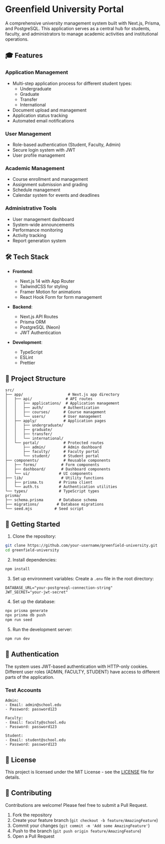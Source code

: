 # Greenfield University Portal

A comprehensive university management system built with Next.js, Prisma, and PostgreSQL. This application serves as a central hub for students, faculty, and administrators to manage academic activities and institutional operations.

## 🎓 Features

### Application Management
- Multi-step application process for different student types:
  - Undergraduate
  - Graduate
  - Transfer
  - International
- Document upload and management
- Application status tracking
- Automated email notifications

### User Management
- Role-based authentication (Student, Faculty, Admin)
- Secure login system with JWT
- User profile management

### Academic Management
- Course enrollment and management
- Assignment submission and grading
- Schedule management
- Calendar system for events and deadlines

### Administrative Tools
- User management dashboard
- System-wide announcements
- Performance monitoring
- Activity tracking
- Report generation system

## 🛠 Tech Stack

- **Frontend**: 
  - Next.js 14 with App Router
  - TailwindCSS for styling
  - Framer Motion for animations
  - React Hook Form for form management

- **Backend**: 
  - Next.js API Routes
  - Prisma ORM
  - PostgreSQL (Neon)
  - JWT Authentication

- **Development**:
  - TypeScript
  - ESLint
  - Prettier

## 📁 Project Structure

```
src/
├── app/                    # Next.js app directory
│   ├── api/               # API routes
│   │   ├── applications/  # Application management
│   │   ├── auth/         # Authentication
│   │   ├── courses/      # Course management
│   │   └── users/        # User management
│   ├── apply/            # Application pages
│   │   ├── undergraduate/
│   │   ├── graduate/
│   │   ├── transfer/
│   │   └── international/
│   └── portal/           # Protected routes
│       ├── admin/        # Admin dashboard
│       ├── faculty/      # Faculty portal
│       └── student/      # Student portal
├── components/           # Reusable components
│   ├── forms/           # Form components
│   ├── dashboard/       # Dashboard components
│   └── ui/             # UI components
├── lib/                 # Utility functions
│   ├── prisma.ts       # Prisma client
│   └── auth.ts         # Authentication utilities
└── types/              # TypeScript types
prisma/
├── schema.prisma       # Database schema
├── migrations/        # Database migrations
└── seed.mjs          # Seed script
```

## 🚀 Getting Started

1. Clone the repository:
```bash
git clone https://github.com/your-username/greenfield-university.git
cd greenfield-university
```

2. Install dependencies:
```bash
npm install
```

3. Set up environment variables:
Create a `.env` file in the root directory:
```env
DATABASE_URL="your-postgresql-connection-string"
JWT_SECRET="your-jwt-secret"
```

4. Set up the database:
```bash
npx prisma generate
npx prisma db push
npm run seed
```

5. Run the development server:
```bash
npm run dev
```

## 🔐 Authentication

The system uses JWT-based authentication with HTTP-only cookies. Different user roles (ADMIN, FACULTY, STUDENT) have access to different parts of the application.

### Test Accounts
```
Admin:
- Email: admin@school.edu
- Password: password123

Faculty:
- Email: faculty@school.edu
- Password: password123

Student:
- Email: student@school.edu
- Password: password123
```

## 📝 License

This project is licensed under the MIT License - see the [LICENSE](LICENSE) file for details.

## 👥 Contributing

Contributions are welcome! Please feel free to submit a Pull Request.

1. Fork the repository
2. Create your feature branch (`git checkout -b feature/AmazingFeature`)
3. Commit your changes (`git commit -m 'Add some AmazingFeature'`)
4. Push to the branch (`git push origin feature/AmazingFeature`)
5. Open a Pull Request


